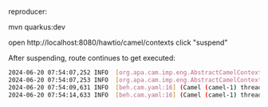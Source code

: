 reproducer:

mvn quarkus:dev

open http://localhost:8080/hawtio/camel/contexts
click "suspend"


After suspending, route continues to get executed:

```bash
2024-06-20 07:54:07,252 INFO  [org.apa.cam.imp.eng.AbstractCamelContext] (executor-thread-3) Apache Camel 4.5.0 (behaim-its-kaoto) is suspending
2024-06-20 07:54:07,253 INFO  [org.apa.cam.imp.eng.AbstractCamelContext] (executor-thread-3) Apache Camel 4.5.0 (behaim-its-kaoto) is suspended in 0ms
2024-06-20 07:54:09,631 INFO  [beh.cam.yaml:16] (Camel (camel-1) thread #1 - timer://yaml) Hello Camel from anton-to-behaim-its
2024-06-20 07:54:14,633 INFO  [beh.cam.yaml:16] (Camel (camel-1) thread #1 - timer://yaml) Hello Camel from anton-to-behaim-its
```